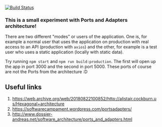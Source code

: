 [![Build Status](https://travis-ci.org/GeoDoo/ports-and-adapters.svg?branch=master)](https://travis-ci.org/GeoDoo/ports-and-adapters)

### This is a small experiment with Ports and Adapters architecture! 

There are two different "modes" or users of the application. One is, for example a normal user that uses the application on production with real access to an API (production with `axios`) and the other, for example is a test user who uses a static application (locally with static data).

Try running `npm start` and `npm run build:production`. The first will open up the app in port 3000 and the second in port 5000. These ports of course are not the Ports from the architecture :D 

## Useful links
1. https://web.archive.org/web/20180822100852/http://alistair.cockburn.us/Hexagonal+architecture
2. https://softwarecampament.wordpress.com/portsadapters/
3. http://www.dossier-andreas.net/software_architecture/ports_and_adapters.html